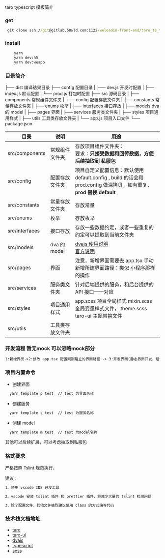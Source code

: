 taro typescript 模板简介

### get

```cmd
 git clone ssh://git@gitlab.58wld.com:1122/weleadin-front-end/taro_ts_template.git
```

### install

```cmd
    yarn
    yarn dev:h5
    yarn dev:weapp
```

### 目录简介
├── dist                   编译结果目录
├── config                 配置目录
|   ├── dev.js             开发时配置
|   ├── index.js           默认配置
|   └── prod.js            打包时配置
├── src                    源码目录
|   ├── components         常规组件文件夹
|   ├── config             配置存放文件夹
|   ├── constants          常量存放文件夹
|   ├── enums              枚举
|   ├── interfaces         接口存放
|   ├── models             dva 的 model
|   ├── pages              界面
|   ├── services           服务类文件夹
|   ├── styles             项目通用样式
|   ├── utils              工具类存放文件夹 
|   └── app.js             项目入口文件
└── package.json

| 目录           | 说明             | 用途                                                                                                               |
| -------------- | ---------------- | ------------------------------------------------------------------------------------------------------------------ |
| src/components | 常规组件文件夹   | 存放项目组件文件夹：<br /> 要求：**只接受数据和回传数据，方便后续抽取到 私服包**                                   |
| src/config     | 配置存放文件夹   | 项目自定义配置信息：默认使用 default.config , build 的话会和 prod.config 做深拷贝，如有重复，**prod 替换 default** |
| src/constants  | 常量存放文件夹   | 存放常量                                                                                                           |
| src/enums      | 枚举             | 存放枚举                                                                                                           |
| src/interfaces | 接口存放         | 存放一些数据约定，或者一些重复的约定可以提取到当前文件夹                                                           |
| src/models     | dva 的 model     | [dvajs 使用说明](https://github.com/dvajs/dva-knowledgemap)<br /> [官方说明](https://dvajs.com/guide/)             |
| src/pages      | 界面             | 注意，新增界面需要去 app.tsx 手动新增所建界面路径：类似 小程序那样的操作                                           |
| src/services   | 服务类文件夹     | 针对后端提供的服务，和后台提供的 API 接口一一对应                                                                  |
| src/styles     | 项目通用样式     | app.scss 项目全局样式 mixin.scss 全局变量样式文件， theme.scss taro-ui 主题替换文件                                |
| src/utils      | 工具类存放文件夹 |                                                                                                                    |

### 开发流程  暂无mock 可以忽略mock部分

```tex
1:新增界面->2:修改 app.tsx 配置刚刚建立的界面路径 -> 3:开发界面(静态界面开发，组件抽取，代码分类等等) -> 4：对接口新增 services -> 5:配置mock地址对mock数据 -> 6: 后端接口开发完成把host切换为正常的地址 -> 7：后续都老司机大家都懂
```

### 项目内置命令

- 创建界面

```cmd
  yarn template p test  // test 为界面名称
```

- 创建服务

```cmd
  yarn template s test  // test 为服务名称
```

- 创建 model

```cmd
  yarn template m test  // test 为model名称
```

其他可以后续扩展，可以考虑抽取到私服包

### 格式要求

严格按照 Tslint 规范执行，

建议：

```cmd
1、使用 vscode IDE 开发工具
```

```cmd
2、vscode 安装 tslint 插件 和 prettier 插件，将减少大量的 tslint 检测问题
```

```cmd
3、除了配置文件，其他文件强烈建议使用 class 的方式编写代码
```


### 技术栈文档地址

- [taro](https://nervjs.github.io/taro/docs/README.html)
- [taro-ui](https://taro-ui.aotu.io/)
- [dvajs](https://dvajs.com/guide/)
- [typescript](https://www.tslang.cn/docs/handbook/basic-types.html)
- [scss](https://www.sass.hk/)